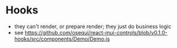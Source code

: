 # Hooks

- they can't render, or prepare render; they just do business logic
- see https://github.com/osequi/react-mui-controls/blob/v0.1.0-hooks/src/components/Demo/Demo.js
